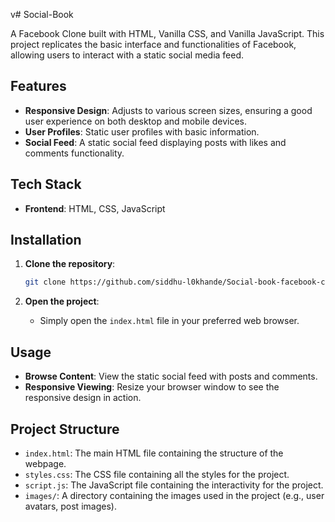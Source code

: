 v# Social-Book

A Facebook Clone built with HTML, Vanilla CSS, and Vanilla JavaScript. This project replicates the basic interface and functionalities of Facebook, allowing users to interact with a static social media feed.

## Features

- **Responsive Design**: Adjusts to various screen sizes, ensuring a good user experience on both desktop and mobile devices.
- **User Profiles**: Static user profiles with basic information.
- **Social Feed**: A static social feed displaying posts with likes and comments functionality.

## Tech Stack

- **Frontend**: HTML, CSS, JavaScript

## Installation

1. **Clone the repository**:
    ```bash
    git clone https://github.com/siddhu-l0khande/Social-book-facebook-clone-.git
    ```

2. **Open the project**:
    - Simply open the `index.html` file in your preferred web browser.

## Usage

- **Browse Content**: View the static social feed with posts and comments.
- **Responsive Viewing**: Resize your browser window to see the responsive design in action.

## Project Structure

- `index.html`: The main HTML file containing the structure of the webpage.
- `styles.css`: The CSS file containing all the styles for the project.
- `script.js`: The JavaScript file containing the interactivity for the project.
- `images/`: A directory containing the images used in the project (e.g., user avatars, post images).

